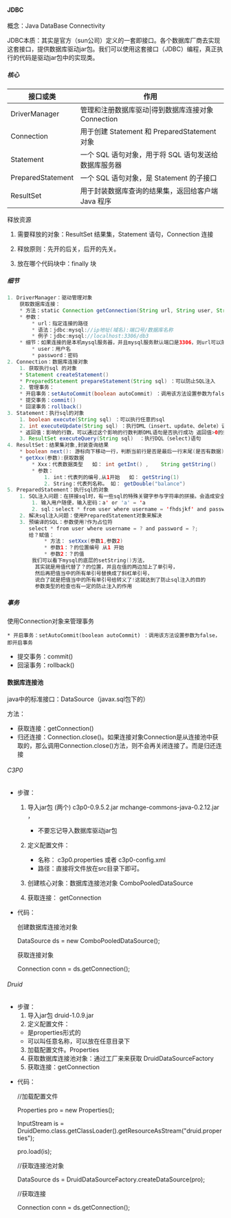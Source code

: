 #### JDBC ####

概念：Java DataBase Connectivity 

JDBC本质：其实是官方（sun公司）定义的一套即接口。各个数据库厂商去实现这套接口，提供数据库驱动jar包。我们可以使用这套接口（JDBC）编程，真正执行的代码是驱动jar包中的实现类。

##### 核心

| 接口或类          | 作用                                                 |
| ----------------- | ---------------------------------------------------- |
| DriverManager     | 管理和注册数据库驱动\|得到数据库连接对象Connection   |
| Connection        | 用于创建 Statement 和 PreparedStatement 对象         |
| Statement         | 一个 SQL 语句对象，用于将 SQL 语句发送给数据库服务器 |
| PreparedStatement | 一个 SQL 语句对象，是 Statement 的子接口             |
| ResultSet         | 用于封装数据库查询的结果集，返回给客户端 Java 程序   |

释放资源

1) 需要释放的对象：ResultSet 结果集，Statement 语句，Connection 连接

2) 释放原则：先开的后关，后开的先关。

3) 放在哪个代码块中：finally 块

##### 细节 #####

```java
1. DriverManager：驱动管理对象
	获取数据库连接：
    * 方法：static Connection getConnection(String url, String user, String password) 
    * 参数：
        * url：指定连接的路径
        * 语法：jdbc:mysql://ip地址(域名):端口号/数据库名称
        * 例子：jdbc:mysql://localhost:3306/db3
    * 细节：如果连接的是本机mysql服务器，并且mysql服务默认端口是3306，则url可以简写为：jdbc:mysql:///数据库名称
        * user：用户名
        * password：密码
2. Connection：数据库连接对象
    1. 获取执行sql 的对象
    * Statement createStatement()
    * PreparedStatement prepareStatement(String sql) ：可以防止SQL注入
    2. 管理事务：
    * 开启事务：setAutoCommit(boolean autoCommit) ：调用该方法设置参数为false，即开启事务
    * 提交事务：commit() 
    * 回滚事务：rollback()
3. Statement：执行sql的对象
    1. boolean execute(String sql) ：可以执行任意的sql
    2. int executeUpdate(String sql) ：执行DML（insert、update、delete）语句、DDL(create，alter、drop)语句
    * 返回值：影响的行数，可以通过这个影响的行数判断DML语句是否执行成功 返回值>0的则执行成功，反之，则失败。
    3. ResultSet executeQuery(String sql)  ：执行DQL（select)语句
4. ResultSet：结果集对象,封装查询结果
    * boolean next(): 游标向下移动一行，判断当前行是否是最后一行末尾(是否有数据)，如果是，则返回false，如果不是则返回true
    * getXxx(参数):获取数据
        * Xxx：代表数据类型   如： int getInt() ,	String getString()
        * 参数：
            1. int：代表列的编号,从1开始   如： getString(1)
            2. String：代表列名称。 如： getDouble("balance") 
5. PreparedStatement：执行sql的对象
	1. SQL注入问题：在拼接sql时，有一些sql的特殊关键字参与字符串的拼接。会造成安全性问题
        1. 输入用户随便，输入密码：a' or 'a' = 'a
        2. sql：select * from user where username = 'fhdsjkf' and password = 'a' or 'a' = 'a' 
    2. 解决sql注入问题：使用PreparedStatement对象来解决
    3. 预编译的SQL：参数使用?作为占位符
	   select * from user where username = ? and password = ?;
       给？赋值：
            * 方法： setXxx(参数1,参数2)
            * 参数1：？的位置编号 从1 开始
            * 参数2：？的值
		我们可以看下mysql的底层的setString()方法，
         其实就是用值代替了？的位置，并且在值的两边加上了单引号，
         然后再把值当中的所有单引号替换成了斜杠单引号，
         说白了就是把值当中的所有单引号给转义了!这就达到了防止sql注入的目的
         参数类型的检查也有一定的防止注入的作用
```

##### 事务 #####

使用Connection对象来管理事务

	* 开启事务：setAutoCommit(boolean autoCommit) ：调用该方法设置参数为false，即开启事务
 * 提交事务：commit() 
 * 回滚事务：rollback() 

#### 数据库连接池 ####

java中的标准接口：DataSource（javax.sql包下的）

方法：
* 获取连接：getConnection()
* 归还连接：Connection.close()。如果连接对象Connection是从连接池中获取的，那么调用Connection.close()方法，则不会再关闭连接了。而是归还连接

###### C3P0 ######

* 步骤：
	1. 导入jar包 (两个) c3p0-0.9.5.2.jar mchange-commons-java-0.2.12.jar ，
		* 不要忘记导入数据库驱动jar包
	2. 定义配置文件：
		* 名称： c3p0.properties 或者 c3p0-config.xml
		* 路径：直接将文件放在src目录下即可。

	3. 创建核心对象：数据库连接池对象 ComboPooledDataSource
	4. 获取连接： getConnection
	
* 代码：

   创建数据库连接池对象

   DataSource ds  = new ComboPooledDataSource();

   获取连接对象

   Connection conn = ds.getConnection();

###### Druid ######

- 步骤：
  1. 导入jar包 druid-1.0.9.jar
  2. 定义配置文件：
  	* 是properties形式的
  	* 可以叫任意名称，可以放在任意目录下
  3. 加载配置文件。Properties
  4. 获取数据库连接池对象：通过工厂来来获取  DruidDataSourceFactory
  5. 获取连接：getConnection
* 代码：
	
   //加载配置文件
   
   Properties pro = new Properties();
   
   InputStream is = DruidDemo.class.getClassLoader().getResourceAsStream("druid.properties");
   
   pro.load(is);
   
   //获取连接池对象
   
   DataSource ds = DruidDataSourceFactory.createDataSource(pro);
   
   //获取连接
   
   Connection conn = ds.getConnection();
